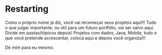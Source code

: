 # Restarting
Como o próprio nome já diz, você vai recomeçar seus projetos aqui!!! Tudo o que julgar importante, ou útil para um futuro portfólio, vai ser salvo aqui. Divide em pastas/tópicos depois!
Projetos com dados, Java, Mobile, tudo o que você pretende acrescentar, coloca aqui e depois você organiza!!!

De mim para eu mesmo.
